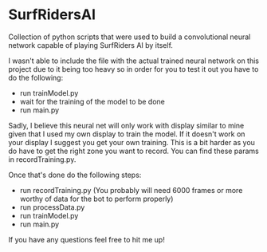 # SurfRidersAI
Collection of python scripts that were used to build a convolutional neural network capable of playing SurfRiders AI by itself.

I wasn't able to include the file with the actual trained neural network on this project due to it being too heavy so in order for you to test it out you have to do the following:

- run trainModel.py
- wait for the training of the model to be done
- run main.py

Sadly, I believe this neural net will only work with display similar to mine given that I used my own display to train the model. If it doesn't work on your display I suggest you get your own training. This is a bit harder as you do have to get the right zone you want to record. You can find these params in recordTraining.py.

Once that's done do the following steps:

- run recordTraining.py (You probably will need 6000 frames or more worthy of data for the bot to perform properly)
- run processData.py
- run trainModel.py
- run main.py

If you have any questions feel free to hit me up!
